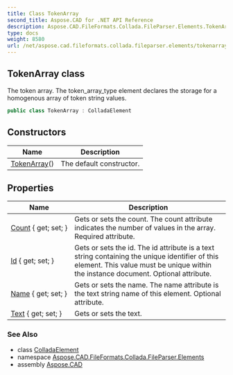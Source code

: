 ```yaml
---
title: Class TokenArray
second_title: Aspose.CAD for .NET API Reference
description: Aspose.CAD.FileFormats.Collada.FileParser.Elements.TokenArray class. The token array. The token_array_type element declares the storage for a homogenous array of token string values
type: docs
weight: 8580
url: /net/aspose.cad.fileformats.collada.fileparser.elements/tokenarray/
---
```

## TokenArray class

The token array. The token_array_type element declares the storage for a homogenous array of token string values.

```csharp
public class TokenArray : ColladaElement
```

## Constructors

| Name | Description |
| --- | --- |
| [TokenArray](tokenarray/)() | The default constructor. |

## Properties

| Name | Description |
| --- | --- |
| [Count](../../aspose.cad.fileformats.collada.fileparser.elements/tokenarray/count/) { get; set; } | Gets or sets the count. The count attribute indicates the number of values in the array. Required attribute. |
| [Id](../../aspose.cad.fileformats.collada.fileparser.elements/tokenarray/id/) { get; set; } | Gets or sets the id. The id attribute is a text string containing the unique identifier of this element. This value must be unique within the instance document. Optional attribute. |
| [Name](../../aspose.cad.fileformats.collada.fileparser.elements/tokenarray/name/) { get; set; } | Gets or sets the name. The name attribute is the text string name of this element. Optional attribute. |
| [Text](../../aspose.cad.fileformats.collada.fileparser.elements/tokenarray/text/) { get; set; } | Gets or sets the text. |

### See Also

* class [ColladaElement](../colladaelement/)
* namespace [Aspose.CAD.FileFormats.Collada.FileParser.Elements](../../aspose.cad.fileformats.collada.fileparser.elements/)
* assembly [Aspose.CAD](../../)


